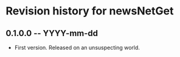 # Revision history for newsNetGet

## 0.1.0.0 -- YYYY-mm-dd

* First version. Released on an unsuspecting world.
